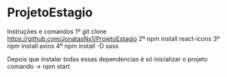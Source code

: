 # ProjetoEstagio
Instruções e comandos
1º git clone https://github.com/JonatasNs1/ProjetoEstagio
2º npm install react-icons
3º npm install axios
4º npm install -D sass

Depois que instalar todas essas dependencias é só inicializar o projeto
comando -> npm start

